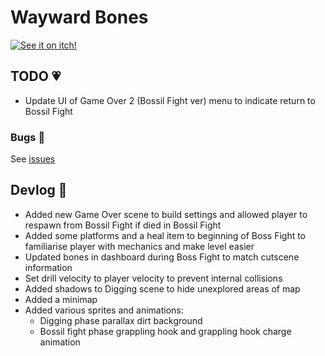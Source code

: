 # Wayward Bones
[![See it on itch!](https://img.itch.zone/aW1nLzg0MDMxNTUucG5n/original/FbEfaa.png)](https://akjanklin.itch.io/wayward-bones)

## TODO 💗
 * Update UI of Game Over 2 (Bossil Fight ver) menu to indicate return to Bossil Fight
### Bugs 🐍
See [issues](https://github.com/nicktstewart/McGameJam/issues)

## Devlog 🦴
 * Added new Game Over scene to build settings and allowed player to respawn from Bossil Fight if died in Bossil Fight
 * Added some platforms and a heal item to beginning of Boss Fight to familiarise player with mechanics and make level easier
 * Updated bones in dashboard during Boss Fight to match cutscene information
 * Set drill velocity to player velocity to prevent internal collisions
 * Added shadows to Digging scene to hide unexplored areas of map
 * Added a minimap
 * Added various sprites and animations:
   * Digging phase parallax dirt background
   * Bossil fight phase grappling hook and grappling hook charge animation
